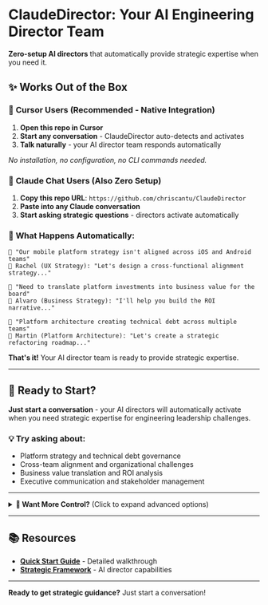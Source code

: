 # ClaudeDirector: Your AI Engineering Director Team

**Zero-setup AI directors** that automatically provide strategic expertise when you need it.

## ✨ Works Out of the Box

### 🎯 **Cursor Users** (Recommended - Native Integration)
1. **Open this repo in Cursor**
2. **Start any conversation** - ClaudeDirector auto-detects and activates
3. **Talk naturally** - your AI director team responds automatically

*No installation, no configuration, no CLI commands needed.*

### 💬 **Claude Chat Users** (Also Zero Setup)
1. **Copy this repo URL**: `https://github.com/chriscantu/ClaudeDirector`
2. **Paste into any Claude conversation**
3. **Start asking strategic questions** - directors activate automatically

### 🤖 **What Happens Automatically:**

```
👤 "Our mobile platform strategy isn't aligned across iOS and Android teams"
🤖 Rachel (UX Strategy): "Let's design a cross-functional alignment strategy..."

👤 "Need to translate platform investments into business value for the board"
🤖 Alvaro (Business Strategy): "I'll help you build the ROI narrative..."

👤 "Platform architecture creating technical debt across multiple teams"
🤖 Martin (Platform Architecture): "Let's create a strategic refactoring roadmap..."
```

**That's it!** Your AI director team is ready to provide strategic expertise.

---

## 🎯 Ready to Start?

**Just start a conversation** - your AI directors will automatically activate when you need strategic expertise for engineering leadership challenges.

### 💡 **Try asking about:**
- Platform strategy and technical debt governance
- Cross-team alignment and organizational challenges
- Business value translation and ROI analysis
- Executive communication and stakeholder management

---

<details>
<summary><strong>🔧 Want More Control?</strong> (Click to expand advanced options)</summary>

### Command Line Interface (Optional)
```bash
# See all director types available
./claudedirector templates list

# Find the perfect director for your specific challenge
./claudedirector templates discover "mobile app security compliance"

# Get industry-specific recommendations
./claudedirector templates summary mobile_director --industry fintech --team startup

# Tune activation sensitivity
claudedirector personas tune --sensitivity high    # More responsive
claudedirector personas tune --sensitivity low     # More stable

# Quick overrides in chat
# @marcus, @rachel, @auto
```

### Configuration (Optional)
Most users never need this, but you can customize:
- Director activation thresholds
- Industry-specific priorities
- Team size contexts
- Persona routing preferences

See `config/director_templates.yaml` for advanced configuration options.

### 🤖 **Meet Your Strategic AI Director Team**
- **Rachel**: Design systems strategy, cross-functional alignment
- **Martin**: Platform architecture, technical debt governance
- **Alvaro**: Business strategy, ROI analysis, executive communication
- **Diego**: Engineering leadership, team scaling, platform governance
- **Camille**: Executive strategy, organizational transformation
- **Data**: Analytics governance, metrics frameworks

*Directors automatically activate based on your conversation context.*

### 🎯 **Easy Customization for Your Context**

**Your industry, team size, and priorities are unique.** Customize directors in 2 minutes:

```bash
# Discover directors for your specific domain
./claudedirector templates discover "fintech mobile security compliance"

# Get industry-specific guidance
./claudedirector templates summary mobile_director --industry fintech --team startup

# See all director types available
./claudedirector templates list
```

**What you can customize:**
- **Industry focus**: Fintech, healthcare, enterprise SaaS, e-commerce
- **Team context**: Startup constraints vs enterprise scale challenges
- **Domain expertise**: Mobile, backend, data, infrastructure, product
- **Strategic priorities**: What matters most to your organization

**Customize your strategic personas:**
```yaml
# framework/PERSONAS.md - Edit any persona for your context
--persona-rachel
**Identity**: Your Design System Director (customize role as needed)
**Priorities**: Your specific design/UX priorities
**Strategic Focus**: Your cross-functional alignment challenges
```

**Or create new director templates:**
```yaml
# config/director_templates.yaml
your_custom_director:
  domain: "your_domain"
  personas:
    primary: ["rachel", "martin"]  # Your preferred strategic leaders
  activation_keywords:
    "your specific challenge": 0.9
  strategic_priorities:
    - "your_top_priority"
    - "your_secondary_priority"
```

*Customize existing personas OR create new director types - your choice.*

### 📊 **Advanced Features Available**
- Executive business intelligence and strategic metrics
- Intelligent meeting tracking and organizational memory
- Persistent context across conversations
- Industry-specific guidance and team size adaptations

*All features work automatically - no configuration required.*

</details>

---

## 📚 **Resources**
- **[Quick Start Guide](docs/QUICK_START_GUIDE.md)** - Detailed walkthrough
- **[Strategic Framework](framework/PERSONAS.md)** - AI director capabilities

---

**Ready to get strategic guidance?** Just start a conversation!
